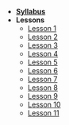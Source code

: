 - **[Syllabus](README.md)**
- **Lessons**
  - [Lesson 1](Lessons/Lesson-1.md)
  - [Lesson 2](Lessons/Lesson-2.md)
  - [Lesson 3](Lessons/Lesson-3.md)
  - [Lesson 4](Lessons/Lesson-4.md)
  - [Lesson 5](Lessons/Lesson-5.md)
  - [Lesson 6](Lessons/Lesson-6.md)
  - [Lesson 7](Lessons/Lesson-7.md)
  - [Lesson 8](Lessons/Lesson-8.md)
  - [Lesson 9](Lessons/Lesson-9.md)
  - [Lesson 10](Lessons/Lesson-10.md)
  - [Lesson 11](Lessons/Lesson-11.md)
